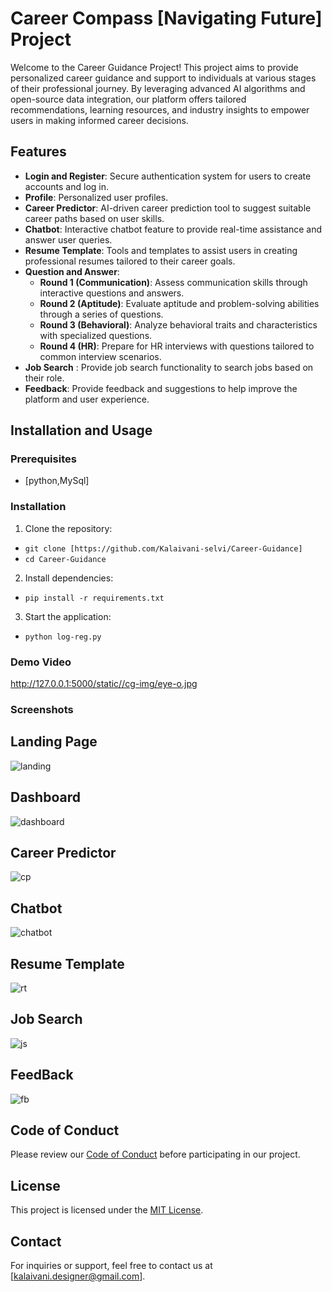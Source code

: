 # Career Compass [Navigating Future] Project

Welcome to the Career Guidance Project! This project aims to provide personalized career guidance and support to individuals at various stages of their professional journey. By leveraging advanced AI algorithms and open-source data integration, our platform offers tailored recommendations, learning resources, and industry insights to empower users in making informed career decisions.

## Features

- **Login and Register**: Secure authentication system for users to create accounts and log in.
- **Profile**: Personalized user profiles.
- **Career Predictor**: AI-driven career prediction tool to suggest suitable career paths based on user skills.
- **Chatbot**: Interactive chatbot feature to provide real-time assistance and answer user queries.
- **Resume Template**: Tools and templates to assist users in creating professional resumes tailored to their career goals.
- **Question and Answer**:
  - **Round 1 (Communication)**: Assess communication skills through interactive questions and answers.
  - **Round 2 (Aptitude)**: Evaluate aptitude and problem-solving abilities through a series of questions.
  - **Round 3 (Behavioral)**: Analyze behavioral traits and characteristics with specialized questions.
  - **Round 4 (HR)**: Prepare for HR interviews with questions tailored to common interview scenarios.
- **Job Search** : Provide job search functionality to search jobs based on their role.
- **Feedback**: Provide feedback and suggestions to help improve the platform and user experience.


## Installation and Usage

### Prerequisites

- [python,MySql]

### Installation

1. Clone the repository:
  - `git clone [https://github.com/Kalaivani-selvi/Career-Guidance]`
  - `cd Career-Guidance`

2. Install dependencies:
  - `pip install -r requirements.txt`

3. Start the application:
  -  `python log-reg.py`


### Demo Video

http://127.0.0.1:5000/static//cg-img/eye-o.jpg



### Screenshots
## Landing Page
![landing](https://github.com/Kalaivani-selvi/Career-Guidance-ML-/assets/131773154/5a09a4f1-c396-4915-85b9-0dea24baa607)
## Dashboard 
![dashboard](https://github.com/Kalaivani-selvi/Career-Guidance/assets/131773154/851b058b-ea97-4fb2-bec6-0e9b474cc8e3)
## Career Predictor 
![cp](https://github.com/Kalaivani-selvi/Career-Guidance/assets/131773154/f9eac07e-6395-4de2-a4da-7e75df1df00e)
## Chatbot
![chatbot](https://github.com/Kalaivani-selvi/Career-Guidance/assets/131773154/3458e90c-3886-42fd-b4e4-4d84d8314f8f)
## Resume Template
![rt](https://github.com/Kalaivani-selvi/Career-Guidance/assets/131773154/b81c0b53-408f-44f2-9481-70fea4a9961c)
## Job Search
![js](https://github.com/Kalaivani-selvi/Career-Guidance/assets/131773154/375bb746-3233-4ff8-a83a-a6488f1ee315)
## FeedBack
![fb](https://github.com/Kalaivani-selvi/Career-Guidance/assets/131773154/22c90ca1-05ab-4107-a9a9-ea75f73b5e1a)



## Code of Conduct

Please review our [Code of Conduct](CODE_OF_CONDUCT.md) before participating in our project.

## License

This project is licensed under the [MIT License](LICENSE).

## Contact

For inquiries or support, feel free to contact us at [kalaivani.designer@gmail.com].
